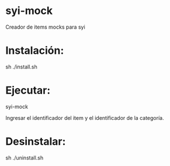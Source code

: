 # syi-mock
Creador de items mocks para syi

# Instalación:
sh ./install.sh

# Ejecutar:
syi-mock

Ingresar el identificador del item y el identificador de la categoría.

# Desinstalar:
sh ./uninstall.sh
